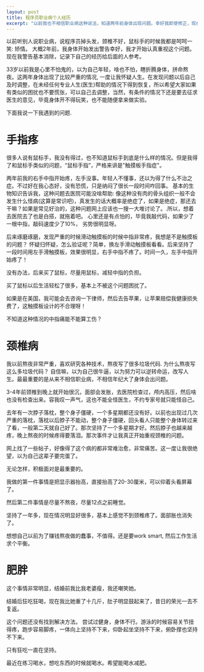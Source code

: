 ```yaml
---
layout: post
title: 程序员职业病个人经历
excerpt: "以前我也不相信职业病这种说法，知道两年前身体出现问题。幸好我即使修正，现在基本没事了。写下这个主要是提醒后来的同学注意身体，健康快乐搬砖一辈子。"
---
```


以前听别人说职业病，说程序员掉头发，颈椎不好，鼠标手的时候我都是呵呵一笑: 矫情。 大概2年前，我身体开始发出警告幸好，我才开始认真重视这个问题。现在我警告基本消除，记录下自己的经历给后面的人参考。

33岁以前我是心里不怕鬼的，以为自己年轻，啥也不怕，瞎折腾身体，拼命熬夜。这两年身体出现了比较严重的情况, 一度让我怀疑人生。在发现问题以后自己及时调整，在未经任何专业人生(医生)帮助的情况下得到恢复，所以希望大家如果有类似的困扰也不要慌张，可以自己去调整，当然，有条件的情况下还是要去征求医生的意见，毕竟身体开不得玩笑，也不能随便拿来做实验。

下面我说一下我遇到的问题.


# 手指疼

很多人说有鼠标手，我没有得过，也不知道鼠标手到底是什么样的情况。但是我得了和鼠标手类似的问题，“鼠标手指”，严格来讲是"触摸板手指症"。

两年前我的右手中指开始疼，左手没事。年轻人不懂事，还以为得了什么不治之症。不过好在我心态好，没有恐慌，只是纳闷了很长一段时间咋回事。 基本的生物知识告诉我，这种问题去医院可能没啥帮助: 像这种没有肉的骨头组织一般不会发生什么怪病(这算是常识吧)，真发生的话大概率是绝症了，如果是绝症，那还去干嘛？如果是常见好治的，这种问题网上应该也一搜一大堆讨论了。.所以，想着去医院去了也是白搭，就拖着吧。 心里还是有点怕的，毕竟我敲代码，如果少了一根中指，敲码速度少了10%， 劣势很明显呀。

后来琢磨琢磨，发现严重的时候滑动触摸板的时候中指非常疼，我想是不是触摸板的问题？ 怀疑归怀疑，怎么验证呢？简单，换左手滑动触摸板看看。后来坚持了一段时间用左手滑触摸板，效果很明显，右手中指不疼了。时间一久，左手中指开始疼了！


没有办法，后来买了鼠标，尽量用鼠标，减轻中指的负担。

买了鼠标以后生活轻松了很多，基本上不被这个问题困扰了。

如果是在美国，我可能会去咨询一下律师，然后去告苹果，让苹果赔偿我健康损失费了，这触摸板设计的不合理呀！

不知道这种情况的中指痛能不能算工伤？


# 颈椎病

我以前熬夜非常严重，喜欢研究各种技术，熬夜写了很多垃圾代码. 为什么熬夜写这么多垃圾代码？ 自信嘛，以为自己很牛逼，以为努力可以逆转命运，改写人生。最最重要的是从来不相信职业病，不相信年纪大了身体会出问题。

3-4年前颈椎到晚上就开始很沉，面部会发胀，去医院检查过，颅内高压，然后啥也没有检查出来。容我叹一声气，这也不能全怪医生，不约专家号就只能怪自己。

去年有一次脖子落枕，整个身子僵硬，一个多星期都还没有好。以前也出现过几次严重的落枕，落枕以后脖子不能动，整个身子僵硬，回头看人只能整个身体转过来了看，一般第二天就自己好了。那次坚持了一个多星期才好。然后脖子也越来越疼，晚上熬夜的时候疼得要落泪。那次事件才让我真正开始重视颈椎的问题。

网上找了一些帖子，好像得了这个病的都非常难治愈，非常痛苦。这一度让我很绝望，以为自己这辈子要完蛋了。

无论怎样，积极面对是最重要的。

我做的第一件事情是把显示器抬高，直接抬高了20-30厘米，可以仰着头看屏幕了。 

然后第二件事情是尽量不熬夜，尽量12点之前睡觉。

坚持了一年多，现在情况明显好很多，基本上感觉不到颈椎疼了。面部胀也消失了。

想想自己以前为了赚钱熬夜做的蠢事，不值得。还是要work smart, 然后工作生活求个平衡。


# 肥胖

这个事情非常明显，结婚前我比我老婆瘦，我还嘲笑她。

结婚后狂吃狂喝，现在我比她重了十几斤，肚子明显鼓起来了，昔日的荣光一去不复返。

这个问题还没有找到解决方法。 尝试过健身，身体不行。游泳的时候容易关节扭得疼，跑步容易脚疼，一体向上坚持不下来，仰卧起坐坚持不下来，俯卧撑也坚持不下来。

只有狂吃一直在坚持。

最近在练习喝水，想吃东西的时候就喝水。希望能喝水减肥。
